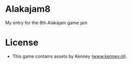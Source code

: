# Alakajam8
My entry for the 8th Alakajam game jam


# License
* This game contains assets by Kenney (www.kenney.nl).
